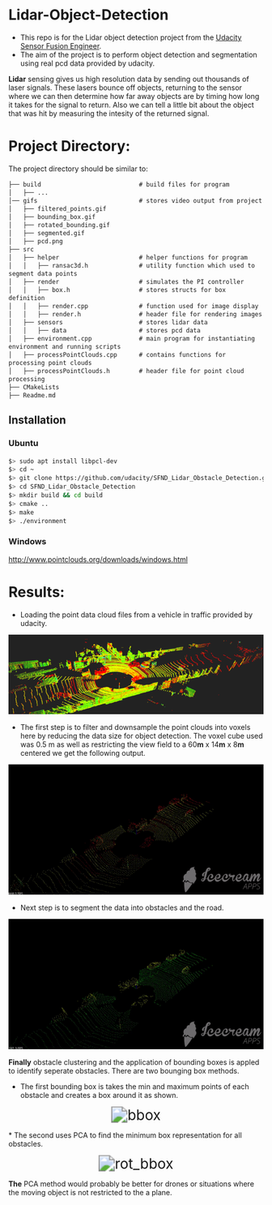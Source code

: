 # Lidar-Object-Detection
* This repo is for the Lidar object detection project from the [Udacity Sensor Fusion Engineer](https://www.udacity.com/course/sensor-fusion-engineer-nanodegree--nd313).
* The aim of the project is to perform object detection and segmentation using real pcd data provided by udacity.

**Lidar** sensing gives us high resolution data by sending out thousands of laser signals. These lasers bounce off objects, returning to the sensor where we can then determine how far away objects are by timing how long it takes for the signal to return. Also we can tell a little bit about the object that was hit by measuring the intesity of the returned signal.

# Project Directory:
The project directory should be similar to:
```
├── build                           # build files for program
│   ├── ...
│── gifs                            # stores video output from project                   
│   ├── filtered_points.gif
│   ├── bounding_box.gif
│   ├── rotated_bounding.gif
│   ├── segmented.gif
│   ├── pcd.png
├── src                     
│   ├── helper                      # helper functions for program
│   │   ├── ransac3d.h              # utility function which used to segment data points
│   ├── render                      # simulates the PI controller
│   │   ├── box.h                   # stores structs for box definition
│   │   ├── render.cpp              # function used for image display
│   │   ├── render.h                # header file for rendering images   
│   ├── sensors                     # stores lidar data
│   │   ├── data                    # stores pcd data
│   ├── environment.cpp             # main program for instantiating environment and running scripts
│   ├── processPointClouds.cpp      # contains functions for processing point clouds
│   ├── processPointClouds.h        # header file for point cloud processing
├── CMakeLists
├── Readme.md

```

## Installation
### Ubuntu 

```bash
$> sudo apt install libpcl-dev
$> cd ~
$> git clone https://github.com/udacity/SFND_Lidar_Obstacle_Detection.git
$> cd SFND_Lidar_Obstacle_Detection
$> mkdir build && cd build
$> cmake ..
$> make
$> ./environment
```

### Windows 

http://www.pointclouds.org/downloads/windows.html

# Results:
* Loading the point data cloud files from a vehicle in traffic provided by udacity.
<p align="center">
<img src="./gifs/pcd.png" alt="pcd_data" style="zoom: 200%;"/>
</p>

* The first step is to filter and downsample the point clouds into voxels here by reducing the data size for object detection. The voxel cube used was 0.5 m as well as restricting the view field to a 60**m** x 14**m** x 8**m** centered we get the following output.
<p align="center">
<img src="./gifs/filtered_points.gif" alt="filtered" style="zoom: 200%;"/>
</p>

* Next step is to segment the data into obstacles and the road.
<p align="center">
<img src="./gifs/segmented.gif" alt="segmented" style="zoom: 200%;"/>
</p>

**Finally** obstacle clustering and the application of bounding boxes is appled to identify seperate obstacles. There are two bounging box methods.
* The first bounding box is takes the min and maximum points of each obstacle and creates a box around it as shown.
<p align="center">
<img src="./gifs/bounding_box.gif" alt="bbox" style="zoom: 200%;"/>
</p>
* The second uses PCA to find the minimum box representation for all obstacles.
<p align="center">
<img src="./gifs/rotated_bounding.gif" alt="rot_bbox" style="zoom: 200%;"/>
</p>

**The** PCA method would probably be better for drones or situations where the moving object is not restricted to the a plane. 

